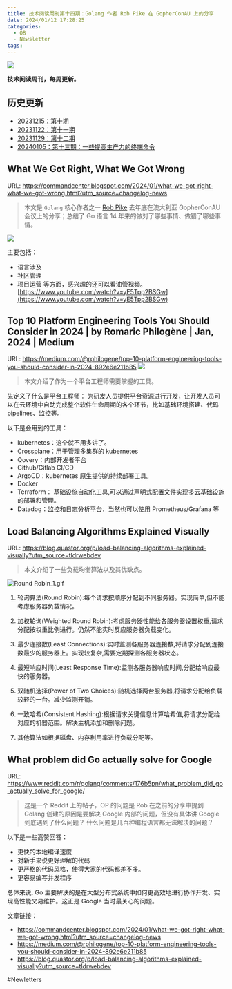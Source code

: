 ```yaml
---
title: 技术阅读周刊第十四期：Golang 作者 Rob Pike 在 GopherConAU 上的分享
date: 2024/01/12 17:28:25
categories:
  - OB
  - Newsletter
tags:
---
```



![](https://s2.loli.net/2024/01/11/YMoyEKwUubfZA9a.png)



**技术阅读周刊，每周更新。**
<!--more-->
## 历史更新
- [20231215：第十期](https://crossoverjie.top/2023/12/15/ob/newsletter/Newsletter10-20231215/)
- [20231122：第十一期](https://crossoverjie.top/2023/12/22/ob/newsletter/Newsletter10-20231222/)
- [20231129：第十二期](https://crossoverjie.top/2023/12/29/ob/newsletter/Newsletter12-20231229/)
- [20240105：第十三期：一些提高生产力的终端命令](https://crossoverjie.top/2024/01/05/ob/newsletter/Newsletter12-20240105/)

## What We Got Right, What We Got Wrong
URL: https://commandcenter.blogspot.com/2024/01/what-we-got-right-what-we-got-wrong.html?utm_source=changelog-news
> 本文是 `Golang` 核心作者之一  [Rob Pike](http://robpike.blogspot.com/) 去年底在澳大利亚 GopherConAU 会议上的分享；总结了 Go 语言 14 年来的做对了哪些事情、做错了哪些事情。
> 
![](https://s2.loli.net/2024/01/10/1MRo4ZTPwzmd6F2.png)

主要包括：
- 语言涉及
- 社区管理
- 项目运营
等方面，感兴趣的还可以看油管视频。
[https://www.youtube.com/watch?v=yE5Tpp2BSGw](https://www.youtube.com/watch?v=yE5Tpp2BSGw)


## Top 10 Platform Engineering Tools You Should Consider in 2024 | by Romaric Philogène | Jan, 2024 | Medium
URL: https://medium.com/@rphilogene/top-10-platform-engineering-tools-you-should-consider-in-2024-892e6e211b85
![](https://s2.loli.net/2024/01/11/VUhodB7rn12lYwR.png)

> 本文介绍了作为一个平台工程师需要掌握的工具。

先定义了什么是平台工程师：
为研发人员提供平台资源进行开发，让开发人员可以在云环境中自助完成整个软件生命周期的各个环节，比如基础环境搭建、代码 pipelines、监控等。

以下是会用到的工具：
- kubernetes：这个就不用多讲了。
- Crossplane：用于管理多集群的 kubernetes
- Qovery：内部开发者平台
- Github/Gitlab CI/CD
- ArgoCD：kubernetes 原生提供的持续部署工具。
- Docker
- Terraform： 基础设施自动化工具,可以通过声明式配置文件实现多云基础设施的部署和管理。
- Datadog：监控和日志分析平台，当然也可以使用 Prometheus/Grafana 等

## Load Balancing Algorithms Explained Visually
URL: https://blog.quastor.org/p/load-balancing-algorithms-explained-visually?utm_source=tldrwebdev
> 本文介绍了一些负载均衡算法以及其优缺点。

![Round Robin_1.gif](https://s2.loli.net/2024/01/11/NGV9YWJ6g7Dx2sy.gif)

1. 轮询算法(Round Robin):每个请求按顺序分配到不同服务器。实现简单,但不能考虑服务器负载情况。
    
2. 加权轮询(Weighted Round Robin):考虑服务器性能给各服务器设置权重,请求分配按权重比例进行。仍然不能实时反应服务器负载变化。
    
3. 最少连接数(Least Connections):实时监测各服务器连接数,将请求分配到连接数最少的服务器上。实现较复杂,需要定期探测各服务器状态。
    
4. 最短响应时间(Least Response Time):监测各服务器响应时间,分配给响应最快的服务器。
    
5. 双随机选择(Power of Two Choices):随机选择两台服务器,将请求分配给负载较轻的一台。减少监测开销。
    
6. 一致哈希(Consistent Hashing):根据请求关键信息计算哈希值,将请求分配给对应的机器范围。解决主机添加和删除问题。

7. 其他算法如根据磁盘、内存利用率进行负载分配等。


## What problem did Go actually solve for Google
URL: https://www.reddit.com/r/golang/comments/176b5pn/what_problem_did_go_actually_solve_for_google/
> 这是一个 Reddit 上的帖子，OP 的问题是 Rob 在之前的分享中提到 Golang 创建的原因是要解决 Google 内部的问题，但没有具体讲  Google 到底遇到了什么问题？
> 什么问题是几百种编程语言都无法解决的问题？

以下是一些高赞回答：
- 更快的本地编译速度
- 对新手来说更好理解的代码
- 更严格的代码风格，使得大家的代码都差不多。
- 更容易编写并发程序

总体来说, Go 主要解决的是在大型分布式系统中如何更高效地进行协作开发、实现高性能又易维护。这正是 Google 当时最关心的问题。

文章链接：
- https://commandcenter.blogspot.com/2024/01/what-we-got-right-what-we-got-wrong.html?utm_source=changelog-news
- https://medium.com/@rphilogene/top-10-platform-engineering-tools-you-should-consider-in-2024-892e6e211b85
- https://blog.quastor.org/p/load-balancing-algorithms-explained-visually?utm_source=tldrwebdev


#Newletters 